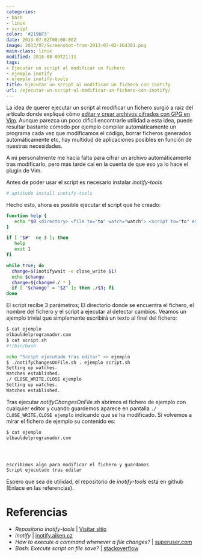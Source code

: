 ```yaml
---
categories:
- bash
- linux
- script
color: '#2196F3'
date: 2013-07-02T00:00:00Z
image: 2013/07/Screenshot-from-2013-07-02-164301.png
main-class: linux
modified: 2016-08-09T21:11
tags:
- Ejecutar un script al modificar un fichero
- ejemplo inotify
- ejemplo inotify-tools
title: Ejecutar un script al modificar un fichero con inotify
url: /ejecutar-un-script-al-modificar-un-fichero-con-inotify/
---
```


La idea de querer ejecutar un script al modificar un fichero surgió a raiz del artículo donde expliqué cómo [editar y crear archivos cifrados con GPG en Vim][2]. Aunque parezca un poco dificil encontrarle utilidad a esta idea, puede resultar bastante cómodo por ejemplo compilar automáticamente un programa cada vez que modificamos el código, borrar ficheros generados automáticamente etc, hay multidud de aplicaciones posibles en función de nuestras necesidades.  

<!--ad-->

A mi personalmente me hacía falta para cifrar un archivo automáticamente tras modificarlo, pero más tarde caí en la cuenta de que eso ya lo hace el plugin de Vim.

Antes de poder usar el script es necesario instalar *inotify-tools*

```bash
# aptitude install inotify-tools
```

Hecho esto, ahora es posible ejecutar el script que he creado:

```bash
function help {
   echo "$0 <directory> <file to="to" watch="watch"> <script to="to" execute="execute">"
}

if [ "$#" -ne 3 ]; then
   help
   exit 1
fi

while true; do
  change=$(inotifywait -e close_write $1)
  echo $change
  change=${change#./ * }
  if [ "$change" = "$2" ]; then ./$3; fi
done
```

El script recibe 3 parámetros; El directorio donde se encuentra el fichero, el nombre del fichero y el script a ejecutar al detectar cambios. Veamos un ejemplo trivial que simplemente escribirá un texto al final del fichero:


```bash
$ cat ejemplo
elbauldelprogramador.com
$ cat script.sh
#!/bin/bash

echo "Script ejecutado tras editar" >> ejemplo
$ ./notifyChangesOnFile.sh . ejemplo script.sh
Setting up watches.
Watches established.
./ CLOSE_WRITE,CLOSE ejemplo
Setting up watches.
Watches established.
```

Tras ejecutar _notifyChangesOnFile.sh_ abrimos el fichero de ejemplo con cualquier editor y cuando guardemos aparece en pantalla `./ CLOSE_WRITE,CLOSE ejemplo` indicando que se ha modificado. Si volvemos a mirar el fichero de ejemplo su contenido es:

```bash
$ cat ejemplo
elbauldelprogramador.com




escribimos algo para modificar el fichero y guardamos
Script ejecutado tras editar
```

Espero que sea de utilidad, el repositorio de _inotify-tools_ está en github (Enlace en las referencias).


# Referencias

- _Repositorio inotify-tools_ \| <a href="https://github.com/rvoicilas/inotify-tools" target="_blank">Visitar sitio</a><br>
- _inotify_ \| <a href="http://inotify.aiken.cz/?section=incron&page=about&lang=en" target="_blank">inotify.aiken.cz</a><br>
- _How to execute a command whenever a file changes?_ \| <a href="http://superuser.com/questions/181517/how-to-execute-a-command-whenever-a-file-changes" target="_blank">superuser.com</a><br>
- _Bash: Execute script on file save?_ \| <a href="http://stackoverflow.com/questions/3283228/bash-execute-script-on-file-save" target="_blank">stackoverflow</a>


[2]: https://elbauldelprogramador.com/editar-y-crear-archivos-cifrados-con-gpg-en-vim/ "Editar y crear archivos cifrados con GPG en Vim"
